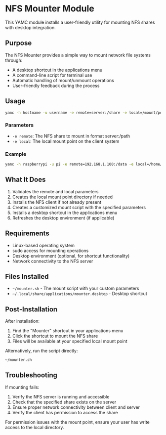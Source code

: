 # NFS Mounter Module

This YAMC module installs a user-friendly utility for mounting NFS shares with desktop integration.

## Purpose

The NFS Mounter provides a simple way to mount network file systems through:

- A desktop shortcut in the applications menu
- A command-line script for terminal use
- Automatic handling of mount/unmount operations 
- User-friendly feedback during the process

## Usage

```bash
yamc -h hostname -u username -e remote=server:/share -e local=/mount/point mounter
```

### Parameters

- `-e remote`: The NFS share to mount in format server:/path
- `-e local`: The local mount point on the client system

### Example

```bash
yamc -h raspberrypi -u pi -e remote=192.168.1.100:/data -e local=/home/pi/networkdata mounter
```

## What It Does

1. Validates the remote and local parameters
2. Creates the local mount point directory if needed
3. Installs the NFS client if not already present
4. Creates a customized mount script with the specified parameters
5. Installs a desktop shortcut in the applications menu
6. Refreshes the desktop environment (if applicable)

## Requirements

- Linux-based operating system
- sudo access for mounting operations
- Desktop environment (optional, for shortcut functionality)
- Network connectivity to the NFS server

## Files Installed

- `~/mounter.sh` - The mount script with your custom parameters
- `~/.local/share/applications/mounter.desktop` - Desktop shortcut

## Post-Installation

After installation:

1. Find the "Mounter" shortcut in your applications menu
2. Click the shortcut to mount the NFS share
3. Files will be available at your specified local mount point

Alternatively, run the script directly:

```bash
~/mounter.sh
```

## Troubleshooting

If mounting fails:

1. Verify the NFS server is running and accessible
2. Check that the specified share exists on the server
3. Ensure proper network connectivity between client and server
4. Verify the client has permission to access the share

For permission issues with the mount point, ensure your user has write access to the local directory.